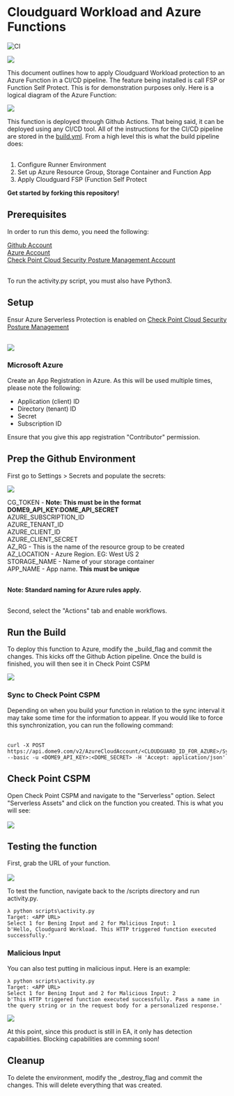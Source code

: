 # Cloudguard Workload and Azure Functions

![CI](https://github.com/metalstormbass/Cloudguard_Azure_FSP/workflows/CI/badge.svg?event=push)

<p align="left">
    <img src="https://img.shields.io/badge/Version-1.0.0-green" />
</p>    

This document outlines how to apply Cloudguard Workload protection to an Azure Function in a CI/CD pipeline. The feature being installed is call FSP or Function Self Protect. This is for demonstration purposes only. Here is a logical diagram of the Azure Function: <br>

![](images/function.PNG)

This function is deployed through Github Actions. That being said, it can be deployed using any CI/CD tool. All of the instructions for the CI/CD pipeline are stored in the [build.yml](.github/actions/build.yml). From a high level this is what the build pipeline does: <br><br>

1. Configure Runner Environment <br>
2. Set up Azure Resource Group, Storage Container and Function App <br>
3. Apply Cloudguard FSP (Function Self Protect <br>


<b> Get started by forking this repository! </b>

## Prerequisites

In order to run this demo, you need the following:

[Github Account](https://github.com) <br>
[Azure Account](https://portal.azure.com) <br>
[Check Point Cloud Security Posture Management Account](https://secure.dome9.com/) <br>

<br>
To run the activity.py script, you must also have Python3.

## Setup

Ensur Azure Serverless Protection is enabled on [Check Point Cloud Security Posture Management ](https://secure.dome9.com/) <br><br>

![](images/CSPM1.PNG)

### Microsoft Azure

Create an App Registration in Azure. As this will be used multiple times, please note the following:

- Application (client) ID <br>
- Directory (tenant) ID <br>
- Secret <br>
- Subscription ID <br>

Ensure that you give this app registration "Contributor" permission. 

## Prep the Github Environment

First go to Settings > Secrets and populate the secrets: <br>

![](images/secrets.PNG)<br>

CG_TOKEN - <b>Note: This must be in the format DOME9_API_KEY:DOME_API_SECRET</b> <br>      AZURE_SUBSCRIPTION_ID <br>
AZURE_TENANT_ID <br>
AZURE_CLIENT_ID <br>
AZURE_CLIENT_SECRET <br>
AZ_RG -  This is the name of the resource group to be created <br> 
AZ_LOCATION - Azure Region. EG: West US 2 <br>
STORAGE_NAME - Name of your storage container <br>
APP_NAME - App name. <b>This must be unique</b> <br><br>

<b>Note: Standard naming for Azure rules apply.</b><br><br>

Second, select the "Actions" tab and enable workflows.

## Run the Build

To deploy this function to Azure, modify the _build_flag and commit the changes. This kicks off the Github Action pipeline. Once the build is finished, you will then see it in Check Point CSPM<br>

![](images/build.PNG)

### Sync to Check Point CSPM

Depending on when you build your function in relation to the sync interval it may take some time for the information to appear. If you would like to force this synchronization, you can run the following command: <br><br>

```
curl -X POST https://api.dome9.com/v2/AzureCloudAccount/<CLOUDGUARD_ID_FOR_AZURE>/SyncNow --basic -u <DOME9_API_KEY>:<DOME_SECRET> -H 'Accept: application/json'
```

## Check Point CSPM

Open Check Point CSPM and navigate to the "Serverless" option. Select "Serverless Assets" and click on the function you created. This is what you will see: <br><br>
![](images/function2.PNG)

## Testing the function

First, grab the URL of your function. <br><br>
![](images/azure1.PNG)


To test the function, navigate back to the /scripts directory and run activity.py.

```
λ python scripts\activity.py
Target: <APP URL>
Select 1 for Bening Input and 2 for Malicious Input: 1
b'Hello, Cloudguard Workload. This HTTP triggered function executed successfully.'

```


### Malicious Input

You can also test putting in malicious input. Here is an example:

```
λ python scripts\activity.py
Target: <APP URL>
Select 1 for Bening Input and 2 for Malicious Input: 2
b'This HTTP triggered function executed successfully. Pass a name in the query string or in the request body for a personalized response.'
```

![](images/alert.PNG)

At this point, since this product is still in EA, it only has detection capabilities. Blocking capabilities are comming soon!


## Cleanup

To delete the environment, modify the _destroy_flag and commit the changes. This will delete everything that was created.